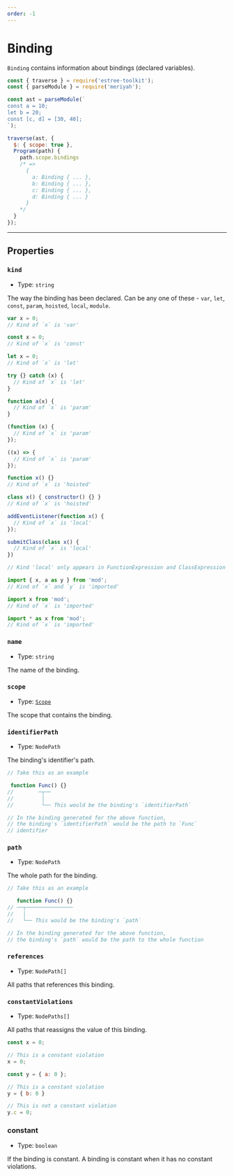 ```yaml
---
order: -1
---
```


# Binding

`Binding` contains information about bindings (declared variables).

```js
const { traverse } = require('estree-toolkit');
const { parseModule } = require('meriyah');

const ast = parseModule(`
const a = 10;
let b = 20;
const [c, d] = [30, 40];
`);

traverse(ast, {
  $: { scope: true },
  Program(path) {
    path.scope.bindings
    /* => 
      {
        a: Binding { ... },
        b: Binding { ... },
        c: Binding { ... },
        d: Binding { ... }
      }
    */
  }
});
```

-----------------------------------------

## Properties

### `kind`
- Type: `string`

The way the binding has been declared. Can be any one of these - `var`, `let`, `const`, `param`, `hoisted`, `local`, `module`.

```js var
var x = 0;
// Kind of `x` is 'var'
```
```js const
const x = 0;
// Kind of `x` is 'const'
```
```js let
let x = 0;
// Kind of `x` is 'let'

try {} catch (x) {
  // Kind of `x` is 'let'
}
```
```js param
function a(x) {
  // Kind of `x` is 'param'
}

(function (x) {
  // Kind of `x` is 'param'
});

((x) => {
  // Kind of `x` is 'param'
});
```
```js hoisted
function x() {}
// Kind of `x` is 'hoisted'

class x() { constructor() {} }
// Kind of `x` is 'hoisted'
```
```js local
addEventListener(function x() {
  // Kind of `x` is 'local'
});

submitClass(class x() {
  // Kind of `x` is 'local'
})

// Kind 'local' only appears in FunctionExpression and ClassExpression
```
```js module
import { x, a as y } from 'mod';
// Kind of `x` and `y` is 'imported'

import x from 'mod';
// Kind of `x` is 'imported'

import * as x from 'mod';
// Kind of `x` is 'imported'
```

### `name`
- Type: `string`

The name of the binding.

### `scope`
- Type: [`Scope`](scope.md)

The scope that contains the binding.

### `identifierPath`
- Type: `NodePath`

The binding's identifier's path.

```js
// Take this as an example

 function Func() {}
//        ─┬──
//         │
//         └── This would be the binding's `identifierPath`

// In the binding generated for the above function,
// the binding's `identifierPath` would be the path to `Func`
// identifier
```

### `path`
- Type: `NodePath`

The whole path for the binding.

```js
// Take this as an example

   function Func() {}
// ──┬───────────────
//   │
//   └── This would be the binding's `path`

// In the binding generated for the above function,
// the binding's `path` would be the path to the whole function
```

### `references`
- Type: `NodePath[]`

All paths that references this binding.

### `constantViolations`
- Type: `NodePaths[]`

All paths that reassigns the value of this binding.

```js
const x = 0;

// This is a constant violation
x = 0;

const y = { a: 0 };

// This is a constant violation
y = { b: 0 }

// This is not a constant violation
y.c = 0;
```

### constant
- Type: `boolean`

If the binding is constant. A binding is constant when it has no
constant violations.
